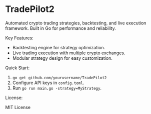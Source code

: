 # TradePilot2

Automated crypto trading strategies, backtesting, and live execution framework. Built in Go for performance and reliability.

Key Features:

*   Backtesting engine for strategy optimization.
*   Live trading execution with multiple crypto exchanges.
*   Modular strategy design for easy customization.

Quick Start:

1.  `go get github.com/yourusername/TradePilot2`
2.  Configure API keys in `config.toml`.
3.  Run `go run main.go -strategy=MyStrategy`.

License:

MIT License